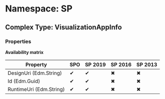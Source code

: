 # Namespace: SP

## Complex Type: VisualizationAppInfo

### Properties

**Availability matrix**

Property | SPO | SP 2019 | SP 2016 | SP 2013
----------|-----|---------|---------|--------
DesignUri (Edm.String) | ✔ | ✔ | ✖ | ✖
Id (Edm.Guid) | ✔ | ✔ | ✖ | ✖
RuntimeUri (Edm.String) | ✔ | ✔ | ✖ | ✖
